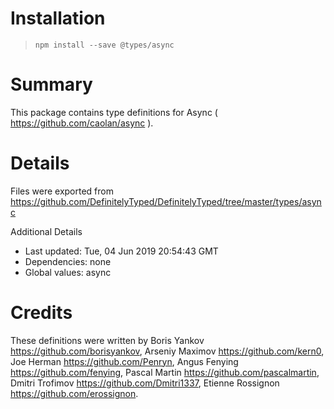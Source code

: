 # Installation
> `npm install --save @types/async`

# Summary
This package contains type definitions for Async ( https://github.com/caolan/async ).

# Details
Files were exported from https://github.com/DefinitelyTyped/DefinitelyTyped/tree/master/types/async

Additional Details
 * Last updated: Tue, 04 Jun 2019 20:54:43 GMT
 * Dependencies: none
 * Global values: async

# Credits
These definitions were written by Boris Yankov <https://github.com/borisyankov>, Arseniy Maximov <https://github.com/kern0>, Joe Herman <https://github.com/Penryn>, Angus Fenying <https://github.com/fenying>, Pascal Martin <https://github.com/pascalmartin>, Dmitri Trofimov <https://github.com/Dmitri1337>, Etienne Rossignon <https://github.com/erossignon>.
